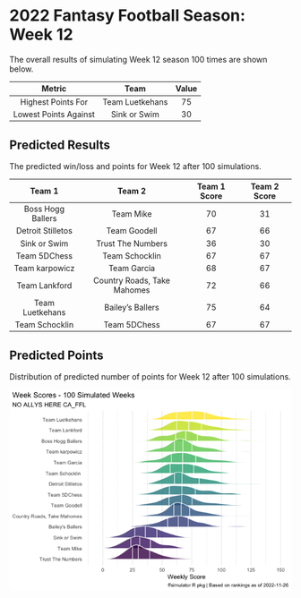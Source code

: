 
<!-- README.md is generated from README.Rmd. Please edit that file -->

# 2022 Fantasy Football Season: Week 12

<!-- badges: start -->
<!-- badges: end -->

The overall results of simulating Week 12 season 100 times are shown
below.

|        Metric         |      Team       | Value |
|:---------------------:|:---------------:|:-----:|
|  Highest Points For   | Team Luetkehans |  75   |
| Lowest Points Against |  Sink or Swim   |  30   |

## Predicted Results

The predicted win/loss and points for Week 12 after 100 simulations.

<table class="table table-hover" style="width: auto !important; margin-left: auto; margin-right: auto;">
<thead>
<tr>
<th style="text-align:center;">
Team 1
</th>
<th style="text-align:center;">
Team 2
</th>
<th style="text-align:center;">
Team 1 Score
</th>
<th style="text-align:center;">
Team 2 Score
</th>
</tr>
</thead>
<tbody>
<tr>
<td style="text-align:center;">
Boss Hogg Ballers
</td>
<td style="text-align:center;">
Team Mike
</td>
<td style="text-align:center;">
70
</td>
<td style="text-align:center;">
31
</td>
</tr>
<tr>
<td style="text-align:center;">
Detroit Stilletos
</td>
<td style="text-align:center;">
Team Goodell
</td>
<td style="text-align:center;">
67
</td>
<td style="text-align:center;">
66
</td>
</tr>
<tr>
<td style="text-align:center;">
Sink or Swim
</td>
<td style="text-align:center;">
Trust The Numbers
</td>
<td style="text-align:center;">
36
</td>
<td style="text-align:center;">
30
</td>
</tr>
<tr>
<td style="text-align:center;">
Team 5DChess
</td>
<td style="text-align:center;">
Team Schocklin
</td>
<td style="text-align:center;">
67
</td>
<td style="text-align:center;">
67
</td>
</tr>
<tr>
<td style="text-align:center;">
Team karpowicz
</td>
<td style="text-align:center;">
Team Garcia
</td>
<td style="text-align:center;">
68
</td>
<td style="text-align:center;">
67
</td>
</tr>
<tr>
<td style="text-align:center;">
Team Lankford
</td>
<td style="text-align:center;">
Country Roads, Take Mahomes
</td>
<td style="text-align:center;">
72
</td>
<td style="text-align:center;">
66
</td>
</tr>
<tr>
<td style="text-align:center;">
Team Luetkehans
</td>
<td style="text-align:center;">
Bailey’s Ballers
</td>
<td style="text-align:center;">
75
</td>
<td style="text-align:center;">
64
</td>
</tr>
<tr>
<td style="text-align:center;">
Team Schocklin
</td>
<td style="text-align:center;">
Team 5DChess
</td>
<td style="text-align:center;">
67
</td>
<td style="text-align:center;">
67
</td>
</tr>
</tbody>
</table>

## Predicted Points

Distribution of predicted number of points for Week 12 after 100
simulations.

<img src="README_files/figure-gfm/unnamed-chunk-5-1.png"  />
